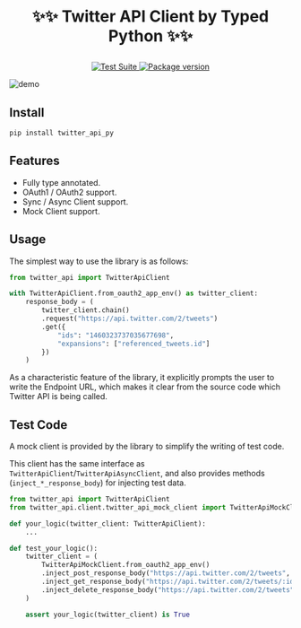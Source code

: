 # <p align="center">✨✨ Twitter API Client by Typed Python ✨✨</p>

<p align="center">
    <a href="https://github.com/yassun4dev/twitter-api-py/actions">
        <img src="https://github.com/yassun4dev/twitter-api-py/actions/workflows/test-suite.yml/badge.svg" alt="Test Suite">
    </a>
    <a href="https://pypi.org/project/twitter_api_py/">
        <img src="https://badge.fury.io/py/twitter_api_py.svg" alt="Package version">
    </a>
</p>

![demo](https://raw.githubusercontent.com/yassun4dev/twitter-api-py/main/images/demo.gif)

## Install

```sh
pip install twitter_api_py
```

## Features

- Fully type annotated.
- OAuth1 / OAuth2 support.
- Sync / Async Client support.
- Mock Client support.


## Usage
The simplest way to use the library is as follows:

```python
from twitter_api import TwitterApiClient

with TwitterApiClient.from_oauth2_app_env() as twitter_client:
    response_body = (
        twitter_client.chain()
        .request("https://api.twitter.com/2/tweets")
        .get({
            "ids": "1460323737035677698",
            "expansions": ["referenced_tweets.id"]
        })
    )
```

As a characteristic feature of the library, it explicitly prompts the user to write the Endpoint URL, which makes it clear from the source code which Twitter API is being called.

## Test Code

A mock client is provided by the library to simplify the writing of test code.

This client has the same interface as `TwitterApiClient`/`TwitterApiAsyncClient`, and also provides methods (`inject_*_response_body`) for injecting test data.

```python
from twitter_api import TwitterApiClient
from twitter_api.client.twitter_api_mock_client import TwitterApiMockClient

def your_logic(twitter_client: TwitterApiClient):
    ...

def test_your_logic():
    twitter_client = (
        TwitterApiMockClient.from_oauth2_app_env()
        .inject_post_response_body("https://api.twitter.com/2/tweets", post_response_body)
        .inject_get_response_body("https://api.twitter.com/2/tweets/:id", get_response_body)
        .inject_delete_response_body("https://api.twitter.com/2/tweets", delete_response_body)
    )

    assert your_logic(twitter_client) is True
```
